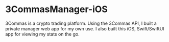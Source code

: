 # 3CommasManager-iOS

3Commas is a crypto trading platform.
Using the 3Commas API, I built a private manager web app for my own use. I also built this iOS, Swift/SwiftUI app for viewing my stats on the go.
